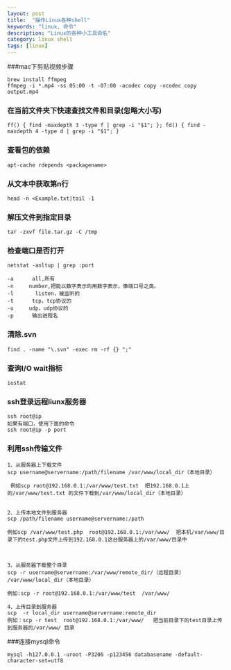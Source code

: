 ```yaml
---
layout: post
title:  "操作Linux各种shell"
keywords: "linux, 命令"
description: "Linux的各种小工具命名"
category: linux shell
tags: [linux]
---
```

###mac下剪贴视频步骤

```
brew install ffmpeg
ffmpeg -i *.mp4 -ss 05:00 -t -07:00 -acodec copy -vcodec copy output.mp4
```
### 在当前文件夹下快速查找文件和目录(忽略大小写)

```
ff() { find -maxdepth 3 -type f | grep -i "$1"; }; fd() { find -maxdepth 4 -type d | grep -i "$1"; }
```
### 查看包的依赖

```
apt-cache rdepends <packagename>
```
### 从文本中获取第n行

```
head -n <Example.txt|tail -1
```
### 解压文件到指定目录

```
tar -zxvf file.tar.gz -C /tmp
```
### 检查端口是否打开

```
netstat -anltup | grep :port

-a      all,所有
-n     number,把能以数字表示的用数字表示，像端口号之类。
-l       listen，被监听的
-t      tcp，tcp协议的
-u     udp，udp协议的
-p      输出进程名
```
### 清除.svn

```
find . -name "\.svn" -exec rm -rf {} ";"
```
### 查询I/O wait指标

```
iostat
```
### ssh登录远程liunx服务器

```
ssh root@ip
如果有端口，使用下面的命令
ssh root@ip -p port
```
### 利用ssh传输文件

```
1、从服务器上下载文件
scp username@servername:/path/filename /var/www/local_dir（本地目录）

 例如scp root@192.168.0.1:/var/www/test.txt  把192.168.0.1上的/var/www/test.txt 的文件下载到/var/www/local_dir（本地目录）


2、上传本地文件到服务器
scp /path/filename username@servername:/path   

例如scp /var/www/test.php  root@192.168.0.1:/var/www/  把本机/var/www/目录下的test.php文件上传到192.168.0.1这台服务器上的/var/www/目录中

 

3、从服务器下载整个目录
scp -r username@servername:/var/www/remote_dir/（远程目录） /var/www/local_dir（本地目录）

例如:scp -r root@192.168.0.1:/var/www/test  /var/www/  

4、上传目录到服务器
scp  -r local_dir username@servername:remote_dir
例如：scp -r test  root@192.168.0.1:/var/www/   把当前目录下的test目录上传到服务器的/var/www/ 目录
```
###连接mysql命令

```
mysql -h127.0.0.1 -uroot -P3206 -p123456 databasename -default-character-set=utf8
```